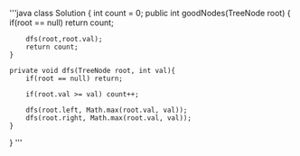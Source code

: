 '''java
class Solution {
    int count = 0;
    public int goodNodes(TreeNode root) {
        if(root == null) return count;
        
        dfs(root,root.val);
        return count;
    }
    
    private void dfs(TreeNode root, int val){
        if(root == null) return;
        
        if(root.val >= val) count++;
        
        dfs(root.left, Math.max(root.val, val));
        dfs(root.right, Math.max(root.val, val));
    }
}
'''
